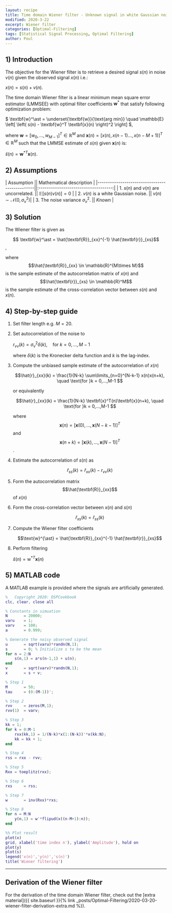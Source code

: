 ```yaml
---
layout: recipe
title: Time domain Wiener filter - Unknown signal in white Gaussian noise
modified: 2020-3-22
excerpt: Wiener filter
categories: [Optimal-Filtering]
tags: [Statistical Signal Processing, Optimal Filtering]
author: Poul
---
```


[//]: # "Comment"

## 1) Introduction

The objective for the Wiener filter is to retrieve a desired signal $s(n)$ in noise $v(n)$ given the observed signal $x(n)$ i.e.:

$x(n) = s(n) + v(n).$

The time domain Wiener filter is a linear minimum mean square error estimator (LMMSEE) with optimal filter coefficients $\textbf{w}^\ast$ that satisfy following optimization problem:

$ \textbf{w}^\ast = \underset{\textbf{w}}{\text{arg min}} \quad \mathbb{E} \left[ \left( s(n) - \textbf{w}^T \textbf{x}(n) \right)^2 \right] $,

where $\textbf{w} = [w_0,...,w_{M-1}]^T \in \mathbb{R}^{M}$ and $\textbf{x}(n) = [x(n),x(n-1)...,x(n-M+1)]^T \in \mathbb{R}^{M}$ such that the LMMSE estimate of $s(n)$ given $\textbf{x}(n)$ is:

$\hat{s}(n) = \textbf{w}^{\ast T}\textbf{x}(n)$.



## 2) Assumptions


| Assumption   					 				|| Mathematical description   			|
|-----------------------------------------------||:------------------------------------:|
| 1. $s(n)$ and $v(n)$ are uncorrelated. 		|| $\mathbb{E}[s(n)v(n)] = 0$ 			|
| 2. $v(n)$ is a white Gaussian noise. 			|| $v(n) \sim \mathcal{N}(0,\sigma_v^2)$|
| 3. The noise variance $\sigma_v^2$. 			|| _Known_ 								|


## 3) Solution

The Wiener filter is given as

$$	\textbf{w}^\ast = \hat{\textbf{R}}_{xx}^{-1} \hat{\textbf{r}}_{xs}$$,

where $$\hat{\textbf{R}}_{xx} \in \mathbb{R}^{M\times M}$$ is the sample estimate of the autocorrelation matrix of $x(n)$ and $$\hat{\textbf{r}}_{xs} \in \mathbb{R}^M$$ is the sample estimate of the cross-correlation vector between $s(n)$ and $x(n)$.


## 4) Step-by-step guide

1. Set filter length e.g. $M=20$.
2. Set autocorrelation of the noise to

	$r_{vv}(k) = \sigma_v^2 \delta (k), \quad \text{for }k = 0,...,M-1$

	where $\delta (k)$ is the Kronecker delta function and $k$ is the lag-index.

3. Compute the unbiased sample estimate of the autocorrelation of $x(n)$

	$$\hat{r}_{xx}(k) = \frac{1}{N-k} \sum\limits_{n=0}^{N-k-1} x(n)x(n+k), \quad \text{for }k = 0,...,M-1 $$

	or equivalently

	$$\hat{r}_{xx}(k) = \frac{1}{N-k} \textbf{x}^T(n)\textbf{x}(n+k), \quad \text{for }k = 0,...,M-1 $$

	where $$\textbf{x}(n) = [\textbf{x}(0),...,\textbf{x}(N-k-1)]^T$$ and $$\textbf{x}(n+k) = [\textbf{x}(k),...,\textbf{x}(N-1)]^T$$.

4. Estimate the autocorrelation of $s(n)$ as

	$$\hat{r}_{ss}(k) = \hat{r}_{xx}(k) - r_{vv}(k)$$

5. Form the autocorrelation matrix $$\hat{\textbf{R}}_{xx}$$ of $x(n)$
6. Form the cross-correlation vector between $x(n)$ and $s(n)$

	$$\hat{r}_{xs}(k) = \hat{r}_{ss}(k)$$

7. Compute the Wiener filter coefficients

	$$\text{w}^{\ast} = \hat{\textbf{R}}_{xx}^{-1} \hat{\textbf{r}}_{xs}$$

8. Perform filtering

	$\hat{s}(n) = \text{w}^{\ast T} \textbf{x}(n)$


## 5) MATLAB code

A MATLAB example is provided where the signals are artificially generated.

```matlab
%   Copyright 2020: DSPCookbook
clc, clear, close all

% Constants in simuation
N       = 20000;
varu    = 1;
varv    = 100;
a       = 0.999;

% Generate the noisy observed signal
u       = sqrt(varu)*randn(N,1);
s       = 0; % Initialize s to be the mean
for n = 2:N
    s(n,1) = a*s(n-1,1) + u(n);
end
v       = sqrt(varv)*randn(N,1);
x       = s + v;

% Step 1
M       = 50;
tau     = (0:(M-1))';

% Step 2
rvv     = zeros(M,1);
rvv(1)  = varv;            

% Step 3
kk = 1;
for k = 0:M-1
    rxx(kk,1) = 1/(N-k)*x(1:(N-k))'*x(kk:N);
    kk = kk + 1;
end

% Step 4
rss = rxx - rvv;

% Step 5
Rxx = toeplitz(rxx);

% Step 6
rxs     = rss;

% Step 7
w       = inv(Rxx)*rxs;

% Step 8
for n = M:N
    y(n,1) = w'*flipud(x((n-M+1):n));
end

%% Plot result
plot(x)
grid, xlabel('time index n'), ylabel('Amplitude'), hold on
plot(y)
plot(s)
legend('x(n)','y(n)','s(n)')
title('Wiener filtering')

```


------

## Derivation of the Wiener filter

For the derivation of the time domain Wiener filter, check out the [extra material]({{ site.baseurl }}{% link _posts/Optimal-Filtering/2020-03-20-wiener-filter-derivation-extra.md %}).

